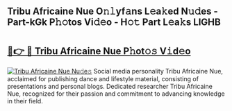 ## Tribu Africaine Nue O𝚗𝚕yf𝚊ns L𝚎a𝚔ed N𝚞𝚍es - Part-kGk P𝚑𝚘tos Vi𝚍𝚎o - H𝚘𝚝 Part L𝚎a𝚔s LlGHB

# <h2><a href="http://kf3c74s.oniu.top/?m=Tribu+Africaine+Nue">🔗👉 🔴 Tribu Africaine Nue P𝚑ot𝚘𝚜 V𝚒d𝚎o</a></h2>

[![Tribu Africaine Nue Nu𝚍e𝚜](https://i.imgur.com/0qMVB7G.gif)](http://kf3c74s.oniu.top/?m=Tribu+Africaine+Nue)
Social media personality Tribu Africaine Nue, acclaimed for publishing dance and lifestyle material, consisting of presentations and personal blogs. Dedicated researcher Tribu Africaine Nue, recognized for their passion and commitment to advancing knowledge in their field.  
